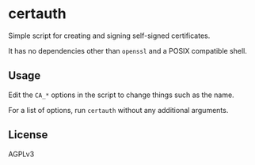 # certauth

Simple script for creating and signing self-signed certificates.

It has no dependencies other than `openssl` and a POSIX compatible shell.

## Usage

Edit the `CA_*` options in the script to change things such as the name.

For a list of options, run `certauth` without any additional arguments.

## License
AGPLv3
